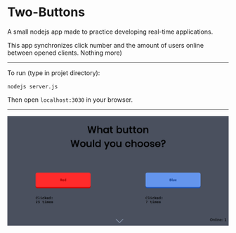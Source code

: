 # Two-Buttons

A small nodejs app made to practice developing real-time applications.

This app synchronizes click number and the amount of users online between opened clients. Nothing more)

---

To run (type in projet directory):

    nodejs server.js

Then open `localhost:3030` in your browser.

---

![Screenshot](https://github.com/S-Walrus/Two-Buttons/blob/master/Two-Buttons-screen.png?raw=true)
